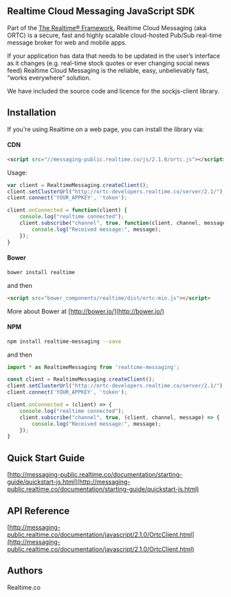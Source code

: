 ## Realtime Cloud Messaging JavaScript SDK
Part of the [The Realtime® Framework](http://framework.realtime.co), Realtime Cloud Messaging (aka ORTC) is a secure, fast and highly scalable cloud-hosted Pub/Sub real-time message broker for web and mobile apps.

If your application has data that needs to be updated in the user’s interface as it changes (e.g. real-time stock quotes or ever changing social news feed) Realtime Cloud Messaging is the reliable, easy, unbelievably fast, “works everywhere” solution.

We have included the source code and licence for the sockjs-client library.

## Installation

If you're using Realtime on a web page, you can install the library via:

#### CDN

```html
<script src="//messaging-public.realtime.co/js/2.1.0/ortc.js"></script>
```

Usage:

```javascript
var client = RealtimeMessaging.createClient();
client.setClusterUrl("http://ortc-developers.realtime.co/server/2.1/");
client.connect('YOUR_APPKEY', 'token');

client.onConnected = function(client) {
    console.log("realtime connected");
    client.subscribe("channel", true, function(client, channel, message) {
        console.log("Received message:", message);
    });
}
```

#### Bower

```bash
bower install realtime
```
and then

```html
<script src="bower_components/realtime/dist/ortc-min.js"></script>
```

More about Bower at [http://bower.io/](http://bower.io/)

#### NPM

```bash
npm install realtime-messaging --save
```

and then

```javascript
import * as RealtimeMessaging from 'realtime-messaging';

const client = RealtimeMessaging.createClient();
client.setClusterUrl("http://ortc-developers.realtime.co/server/2.1/");
client.connect('YOUR_APPKEY', 'token');

client.onConnected = (client) => {
    console.log("realtime connected");
    client.subscribe("channel", true, (client, channel, message) => {
        console.log("Received message:", message);
    });
}
```

## Quick Start Guide
[http://messaging-public.realtime.co/documentation/starting-guide/quickstart-js.html](http://messaging-public.realtime.co/documentation/starting-guide/quickstart-js.html)

## API Reference
[http://messaging-public.realtime.co/documentation/javascript/2.1.0/OrtcClient.html](http://messaging-public.realtime.co/documentation/javascript/2.1.0/OrtcClient.html)


## Authors
Realtime.co

